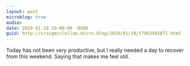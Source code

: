 ```yaml
---
layout: post
microblog: true
audio: 
date: 2010-01-18 19:00:00 -0500
guid: http://craigmcclellan.micro.blog/2010/01/19/t7963492871.html
---
```

Today has not been very productive, but I really needed a day to recover from this weekend. Saying that makes me feel old.
